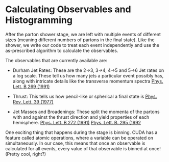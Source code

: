 # Calculating Observables and Histogramming

After the parton shower stage, we are left with multiple events of different sizes (meaning different numbers of partons in the final state). Like the shower, we write our code to treat each event independently and use the as-prescribed algorithm to calculate the observables.

The observables that are currently available are:

- Durham Jet Rates: These are the 2->3, 3->4, 4->5 and 5->6 Jet rates on a log scale. These tell us how many jets a particular event possibly has, along with intricate details like the transverse momentum spectra [Phys. Lett. B 269 (1991)](https://inspirehep.net/literature/317695)

- Thrust: This tells us how pencil-like or spherical a final state is [Phys. Rev. Lett. 39 (1977)](https://link.aps.org/doi/10.1103/PhysRevLett.39.1587)

- Jet Masses and Broadenings: These split the momenta of the partons with and against the thrust direction and yield properties of each hemisphere. [Phys. Lett. B 272 (1991)](https://www.sciencedirect.com/science/article/pii/037026939191845M) [Phys. Lett. B. 295 (1992](https://www.sciencedirect.com/science/article/pii/037026939291565Q)

One exciting thing that happens during the stage is binning. CUDA has a feature called atomic operations, where a variable can be operated on simultaneously. In our case, this means that once an observable is calculated for all events, every value of that observable is binned at once! (Pretty cool, right?)
